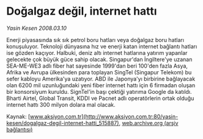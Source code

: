 # Doğalgaz değil, internet hattı

*Yasin Kesen 2008.03.10*

<div class="pNewsDetailMainContent" itemprop="articleBody">
 Enerji piyasasında sık sık petrol boru hatları veya doğalgaz boru hatları konuşuluyor. Teknoloji dünyasına hız ve enerji katan internet bağlantı hatları ise gözden kaçıyor. Halbuki, deniz altı internet hatlarına yatırım yapanlar gelecekte çok büyük güce sahip olacak. Singapur'dan İngiltere'ye uzanan SEA-ME-WE3 adlı fiber hat sayesinde 1999'dan beri 100'den fazla Asya, Afrika ve Avrupa ülkesinden para toplayan SingTel (Singapur Telekom) bu sefer kabloyu Amerika'ya uzatıyor. ABD ile Japonya'yı birbirine bağlayacak olan 6200 mil uzunluğundaki yeni fiber internet hattı için 6 firmadan oluşan bir konsorsiyum kuruldu. SignTel'in başı çektiği yatırıma Google da katıldı. Bharti Airtel, Global Transit, KDDI ve Pacnet adlı operatörlerin ortak olduğu internet hattı 300 milyon dolara mal olacak.
</div>


Kaynak: [www.aksiyon.com.tr](http://www.aksiyon.com.tr:80/yasin-kesen/dogalgaz-degil-internet-hatti_515887), [web.archive.org (arşiv bağlantısı)](http://web.archive.org/web/20150701032235/http://www.aksiyon.com.tr:80/yasin-kesen/dogalgaz-degil-internet-hatti_515887)
